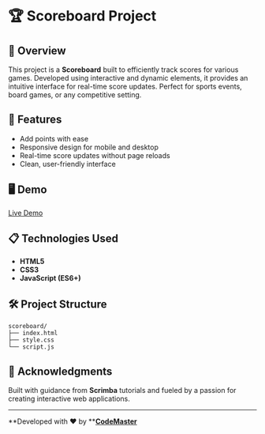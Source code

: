 # 🏆 Scoreboard Project

## 🚀 Overview

This project is a **Scoreboard** built to efficiently track scores for various games. Developed using interactive and dynamic elements, it provides an intuitive interface for real-time score updates. Perfect for sports events, board games, or any competitive setting.

## 🔑 Features

- Add points with ease
- Responsive design for mobile and desktop
- Real-time score updates without page reloads
- Clean, user-friendly interface

## 🖥️ Demo

[Live Demo](https://scoreboard-five-coral.vercel.app/) 

## 📋 Technologies Used

- **HTML5**
- **CSS3**
- **JavaScript (ES6+)**

## 🛠️ Project Structure

```
scoreboard/
├── index.html
├── style.css
└── script.js
```


## 🙌 Acknowledgments

Built with guidance from **Scrimba** tutorials and fueled by a passion for creating interactive web applications.

---

\*\*Developed with ❤️ by \*\***[CodeMaster](https://github.com/ray-oc)**

